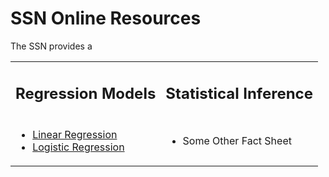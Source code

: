 # SSN Online Resources

The SSN provides a 

<table border="0">
 <tr>
    <td><h2>Regression Models</h2></td>
    <td><h2>Statistical Inference</h2></td>
 </tr>
 <tr>
    <td> 
        <ul>
            <li><a href="https://anustatsupportonline.github.io/SSN-online-resources/lin-reg">Linear Regression</a></li>
            <li><a href="https://anustatsupportonline.github.io/SSN-online-resources/logistic-reg">Logistic Regression</a></li>
        </ul>
    </td>
    <td>
        <ul>
            <li>Some Other Fact Sheet</li>
        </ul>
    </td>
 </tr>
</table>
